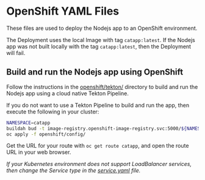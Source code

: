# OpenShift YAML Files

These files are used to deploy the Nodejs app to an OpenShift environment.

The Deployment uses the local Image with tag `catapp:latest`. If the Nodejs app
was not built locally with the tag `catapp:latest`, then the Deployment will
fail.

## Build and run the Nodejs app using OpenShift

Follow the instructions in the [openshift/tekton/](openshift/tekton/README.md) directory to build
and run the Nodejs app using a cloud native Tekton Pipeline.

If you do not want to use a Tekton Pipeline to build and run the app, then
execute the following in your cluster:

```bash
NAMESPACE=catapp
buildah bud -t image-registry.openshift-image-registry.svc:5000/${NAMESPACE}/catapp:latest .
oc apply -f openshift/config/
```

Get the URL for your route with `oc get route catapp`, and open the route URL in your web browser.

*If your Kubernetes environment does not support LoadBalancer services, then
change the Service type in the [service.yaml](https://github.com/ncskier/catapp/blob/master/config/service.yaml#L9) file.*
